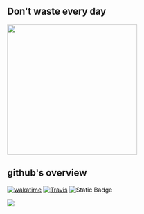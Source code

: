## Don't waste every day
<!--
// Let the past go with the wind
<img src="https://media4.giphy.com/media/jUKclR7NLwnQXUdKFZ/giphy.gif" width="300px">
<img src="https://media.giphy.com/media/DYH297XiCS2Ck/giphy.gif" width="300px">
<img src="https://media.giphy.com/media/i6IqXuLaTdqRW/giphy.gif" width="300px">
https://media4.giphy.com/media/v1.Y2lkPTc5MGI3NjExMzdjNDkzZWIyYjFhOWMxMTYyNTg0NWZiOGU2ZDhjYjkwOTRlZDY4YSZjdD1n/H2u46cKU3VaXht6Iv9/giphy.gif
-->
<img src="https://media2.giphy.com/media/v1.Y2lkPTc5MGI3NjExNGE4ZmY4ZTM2ODgxYmEzNDAyNDUyMjI2MTgwZWE0NTU2MzNhNzY0MSZjdD1n/2mtWjThJtE9mOfoAi5/giphy.gif" width="300px">

## github's overview
[![wakatime](https://wakatime.com/badge/user/2b8721ce-129f-413a-8c60-69d3022357a9.svg)]()
[![Travis](https://img.shields.io/badge/bestlanguage-golang-green)]()
![Static Badge](https://img.shields.io/badge/homepage-94d6da?link=https%3A%2F%2Fdemomanito.github.io)

<!--
<div>
  <img height="180" src="https://github-readme-stats.vercel.app/api?username=demoManito&include_all_commits=true&show_icons=true&hide_border=true&theme=dracula&locale=cn"/>
  <img height="180" src="https://github-readme-stats.vercel.app/api/top-langs/?username=demoManito&locale=cn"/>
</div>
<br>
-->
<img src="https://github-profile-trophy.vercel.app/?username=demoManito&column=7&theme=dracula"/>

<!--
<details>
  <summary>
    English
  </summary>
  <div>
    <div>
      <img height="180" src="https://github-readme-stats.vercel.app/api?username=demoManito&include_all_commits=true&show_icons=true&hide_border=true&theme=dracula&theme=onedark"/>
      <img height="180" src="https://github-readme-stats.vercel.app/api/top-langs/?username=demoManito"/>
    </div>
  <div>
</details>
-->


<!--
## represent item
<table>
 <th colspan="3" align="left">工具</th>
 <tr>
    <td><a href="https://github.com/demoManito/go-tools">go-tools (功能尚在完善中...)</a></td>
    <td>golang 开发所需工具（目前支持功能如：异步消息、数据同步、位运算等）</td>
    <td align="center">Go</td>
 </tr>
 <tr>
    <td><a href="https://github.com/demoManito/helper">helper</a></td>
    <td>alfred workflow 扩展</td>
    <td align="center">Go</td>
  </tr>
  <tr>
    <td><a href="https://github.com/demoManito/goloader">goloader</a></td>
    <td>go 版本的依赖注入（项目参考：https://github.com/demoManito/wallet）</td>
    <td align="center">Go</td>
  </tr>
-->
<!--   
  <tr>
    <td><a href="https://github.com/demoManito/gin-handler">gin-handle</a></td>
    <td>handler 治理解决方案 (基于 gin)</td>
    <td align="center">Go</td>
  </tr> 
-->
<!--
  <tr>
    <td><a href="https://github.com/demoManito/hammerspoon-extend">hammerspoon-extend</a></td>
    <td>hammerspoon 扩展</td>
    <td align="center">Lua</td>
  </tr>
</table>
-->
